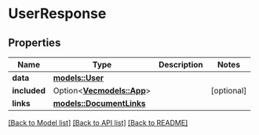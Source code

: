 # UserResponse

## Properties

Name | Type | Description | Notes
------------ | ------------- | ------------- | -------------
**data** | [**models::User**](User.md) |  | 
**included** | Option<[**Vec<models::App>**](App.md)> |  | [optional]
**links** | [**models::DocumentLinks**](DocumentLinks.md) |  | 

[[Back to Model list]](../README.md#documentation-for-models) [[Back to API list]](../README.md#documentation-for-api-endpoints) [[Back to README]](../README.md)


